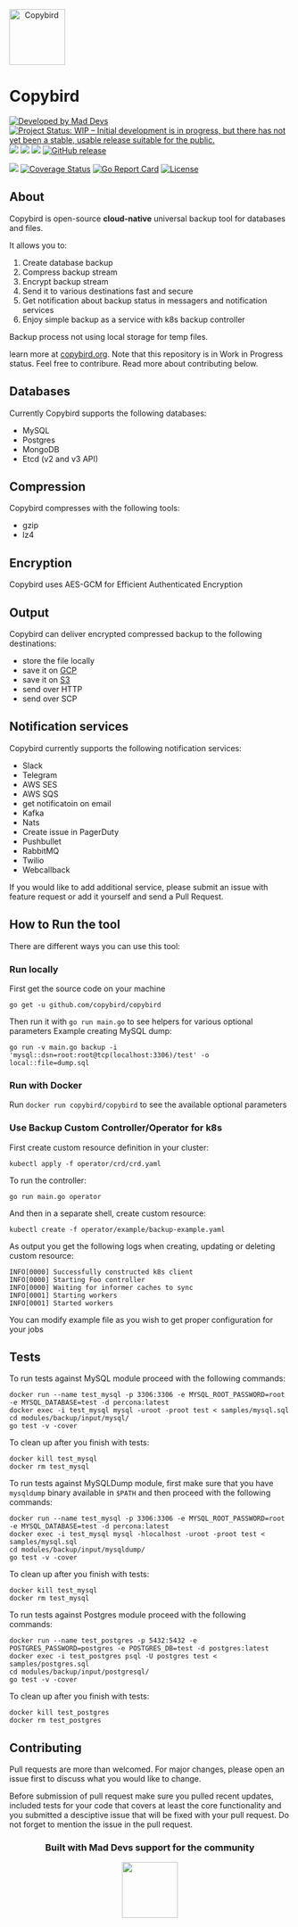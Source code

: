 <div style="display: flex; align-items: center;" align="center">
<a href="https://copybird.org"><img width="100px" src="https://raw.githubusercontent.com/copybird/copybird/master/docs/logo.svg?sanitize=true" alt="Copybird"></a>
</div>

# Copybird

[![Developed by Mad Devs](https://maddevs.io/badge-dark.svg)](https://maddevs.io/)
[![Project Status: WIP – Initial development is in progress, but there has not yet been a stable, usable release suitable for the public.](https://www.repostatus.org/badges/latest/wip.svg)](https://www.repostatus.org/#wip)
[![](https://images.microbadger.com/badges/version/copybird/copybird.svg)](https://microbadger.com/images/copybird/copybird)
[![](https://images.microbadger.com/badges/image/copybird/copybird.svg)](https://microbadger.com/images/copybird/copybird)
[![](https://godoc.org/github.com/copybird/copybird?status.svg)](http://godoc.org/github.com/copybird/copybird)
[![GitHub release](https://img.shields.io/github/release/copybird/copybird/all.svg?style=flat-square)](https://github.com/copybird/copybird/releases)

![](https://travis-ci.org/copybird/copybird.svg?branch=master)
[![Coverage Status](https://coveralls.io/repos/github/copybird/copybird/badge.svg)](https://coveralls.io/github/copybird/copybird)
[![Go Report Card](https://goreportcard.com/badge/github.com/copybird/copybird)](https://goreportcard.com/report/github.com/copybird/copybird)
[![License](https://img.shields.io/badge/License-Apache%202.0-blue.svg)](https://opensource.org/licenses/Apache-2.0)

## About

Copybird is open-source **cloud-native** universal backup tool for databases and files. 

It allows you to:
1. Create database backup
2. Compress backup stream
3. Encrypt backup stream
4. Send it to various destinations fast and secure
5. Get notification about backup status in messagers and notification services
6. Enjoy simple backup as a service with k8s backup controller

Backup process not using local storage for temp files.

learn more at [copybird.org](https://copybird.org). Note that this repository is in Work in Progress status. Feel free to contribure. Read more about contributing below.

## Databases
Currently Copybird supports the following databases:
- MySQL
- Postgres
- MongoDB
- Etcd (v2 and v3 API)

## Compression
Copybird compresses with the following tools:
- gzip
- lz4

## Encryption
Copybird uses AES-GCM for Efficient Authenticated Encryption

## Output
Copybird can deliver encrypted compressed backup to the following destinations:
- store the file locally
- save it on [GCP](https://cloud.google.com/‎)
- save it on [S3](https://aws.amazon.com/s3/)
- send over HTTP
- send over SCP

## Notification services
Copybird currently supports the following notification services: 

- Slack
- Telegram
- AWS SES
- AWS SQS
- get notificatoin on email
- Kafka
- Nats
- Create issue in PagerDuty
- Pushbullet
- RabbitMQ
- Twilio
- Webcallback

If you would like to add additional service, please submit an issue with feature request or add it yourself and send a Pull Request.

## How to Run the tool
There are different ways you can use this tool: 

### Run locally
First get the source code on your machine
```
go get -u github.com/copybird/copybird
```
Then run it with `go run main.go` to see helpers for various optional parameters
Example creating MySQL dump: 
```
go run -v main.go backup -i 'mysql::dsn=root:root@tcp(localhost:3306)/test' -o local::file=dump.sql
```

### Run with Docker
Run `docker run copybird/copybird` to see the available optional parameters

### Use Backup Custom Controller/Operator for k8s

First create custom resource definition in your cluster: 
```
kubectl apply -f operator/crd/crd.yaml
```

To run the controller:
``` 
go run main.go operator
```

And then in a separate shell, create custom resource:
```
kubectl create -f operator/example/backup-example.yaml
```
As output you get the following logs when creating, updating or deleting custom resource:
```
INFO[0000] Successfully constructed k8s client          
INFO[0000] Starting Foo controller                      
INFO[0000] Waiting for informer caches to sync          
INFO[0001] Starting workers                             
INFO[0001] Started workers               
```
You can modify example file as you wish to get proper configuration for your jobs

## Tests 

To run tests against MySQL module proceed with the following commands: 
```
docker run --name test_mysql -p 3306:3306 -e MYSQL_ROOT_PASSWORD=root -e MYSQL_DATABASE=test -d percona:latest
docker exec -i test_mysql mysql -uroot -proot test < samples/mysql.sql
cd modules/backup/input/mysql/
go test -v -cover
```
To clean up after you finish with tests: 
```
docker kill test_mysql
docker rm test_mysql
```
To run tests against MySQLDump module, first make sure that you have `mysqldump` binary
available in `$PATH` and then proceed with the following commands: 
```
docker run --name test_mysql -p 3306:3306 -e MYSQL_ROOT_PASSWORD=root -e MYSQL_DATABASE=test -d percona:latest
docker exec -i test_mysql mysql -hlocalhost -uroot -proot test < samples/mysql.sql
cd modules/backup/input/mysqldump/
go test -v -cover
```
To clean up after you finish with tests: 
```
docker kill test_mysql
docker rm test_mysql
```
To run tests against Postgres module proceed with the following commands: 
```
docker run --name test_postgres -p 5432:5432 -e POSTGRES_PASSWORD=postgres -e POSTGRES_DB=test -d postgres:latest
docker exec -i test_postgres psql -U postgres test < samples/postgres.sql
cd modules/backup/input/postgresql/
go test -v -cover
```
To clean up after you finish with tests: 
```
docker kill test_postgres
docker rm test_postgres
```


## Contributing
Pull requests are more than welcomed. For major changes, please open an issue first to discuss what you would like to change. 

Before submission of pull request make sure you pulled recent updates, included tests for your code that covers at least the core functionality and you submitted a desciptive issue that will be fixed with your pull request. Do not forget to mention the issue in the pull request. 


<div align="center">
    <h3>Built with Mad Devs support for the community</h3>
    <a href="https://maddevs.io"><img height="100px" src ="docs/md-logo.png" /></a>
</div>

